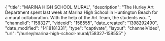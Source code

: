 {
    "title": "MARINA HIGH SCHOOL MURAL",
    "description": "The Hurley Art Department spent last week at Marina High School in Huntington Beach for a mural collaboration. With the help of the Art Team, the students wo...",
    "channelid": "158327",
    "videoid": "158555",
    "date_created": "1398292490",
    "date_modified": "1418181331",
    "type": "captivate",
    "layout": "channelVideo",
    "url": "\/hurley\/marina-high-school-mural\/158327-158555"
}